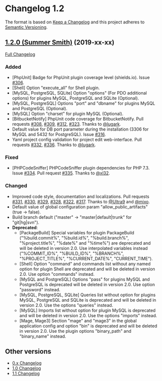 Changelog 1.2
=============

The format is based on [Keep a Changelog](http://keepachangelog.com/en/1.0.0/) and this project adheres to 
[Semantic Versioning](http://semver.org/spec/v2.0.0.html).


## [1.2.0 (Summer Smith)](https://github.com/php-censor/php-censor/tree/1.2.0) (2019-xx-xx)

[Full Changelog](https://github.com/php-censor/php-censor/compare/1.1.4...1.2.0)

### Added

- [PhpUnit] Badge for PhpUnit plugin coverage level (shields.io). Issue [#306](https://github.com/php-censor/php-censor/issues/306).
- [Shell] Option "execute_all" for Shell plugin.
- [MySQL, PostgreSQL, SQLite] Option "options" (For PDO additional options) for plugins MySQL, PostgreSQL and SQLite (Optional).
- [MySQL, PostgreSQL] Options "port" and "dbname" for plugins MySQL and PostgreSQL (Optional).
- [MySQL] Option "charset" for plugin MySQL (Optional).
- [BitbucketNotify] PhpUnit code coverage for BitbucketNotify. Pull requests [#308](https://github.com/php-censor/php-censor/pull/308), [#309](https://github.com/php-censor/php-censor/pull/309), [#312](https://github.com/php-censor/php-censor/pull/312), [#323](https://github.com/php-censor/php-censor/pull/323). Thanks to 
[@lugark](https://github.com/lugark).
- Default value for DB port parameter during the installation (3306 for MySQL and 5432 for PostgreSQL). Issue [#316](https://github.com/php-censor/php-censor/issues/316).
- Yaml project config validation for project edit web-interface. Pull requests [#332](https://github.com/php-censor/php-censor/pull/332), [#336](https://github.com/php-censor/php-censor/pull/336). Thanks to 
[@lugark](https://github.com/lugark).

### Fixed

- [PHPCodeSniffer] PHPCodeSniffer plugin dependencies for PHP 7.3. Issue [#334](https://github.com/php-censor/php-censor/issues/334). Pull request [#335](https://github.com/php-censor/php-censor/pull/335). Thanks to [@xl32](https://github.com/xl32).

### Changed

- Improved code style, documentation and localizations. Pull requests [#331](https://github.com/php-censor/php-censor/pull/331), [#330](https://github.com/php-censor/php-censor/pull/330), [#329](https://github.com/php-censor/php-censor/pull/329), [#328](https://github.com/php-censor/php-censor/pull/328), [#322](https://github.com/php-censor/php-censor/pull/322), [#317](https://github.com/php-censor/php-censor/pull/317). Thanks to 
[@Ultra9](https://github.com/Ultra9) and [@mixo](https://github.com/mixo).
- Default value of global configuration param "allow_public_artifacts" (true -> false).
- Build branch default ("master" -> "master|default|trunk" for "git|hg|svn").
- **Deprecated**:
    - [PackageBuild] Special variables for plugin PackageBuild ("%build.commit%", "%build.id%", "%build.branch%", "%project.title%", "%date%" and "%time%") are deprecated and will be deleted in version 2.0. Use interpolated variables instead ("%COMMIT_ID%", "%BUILD_ID%", "%BRANCH%", "%PROJECT_TITLE%", "%CURRENT_DATE%", "CURRENT_TIME").
    - [Shell] Option "command" and commands list without any named option for plugin Shell are deprecated and will be deleted in version 2.0. Use option "commands" instead.
    - [MySQL and PostgreSQL] Options "pass" for plugins MySQL and PostgreSQL is deprecated will be deleted in version 2.0. Use option "password" instead.
    - [MySQL, PostgreSQL, SQLite] Queries list without option for plugins MySQL, PostgreSQL and SQLite is deprecated and will be deleted in version 2.0. Use the options "queries" instead.
    - [MySQL] Imports list without option for plugin MySQL is deprecated and will be deleted in version 2.0. Use the options "imports" instead.
    - [Mage, Mage3] Section "mage" and "mage3" in the global application config and option "bin" is deprecated and will be deleted in version 2.0. Use the plugin options "binary_path" and "binary_name" instead.


## Other versions

- [0.x Changelog](/docs/CHANGELOG_0.x.md)
- [1.0 Changelog](/docs/CHANGELOG_1.0.md)
- [1.1 Changelog](/docs/CHANGELOG_1.1.md)
